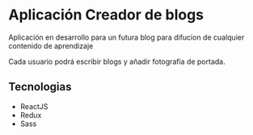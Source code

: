 # Aplicación Creador de blogs

Aplicación en desarrollo para un futura blog para difucion de cualquier contenido de aprendizaje

Cada usuario podrá escribir blogs y añadir fotografia de portada.

## Tecnologias

- ReactJS
- Redux
- Sass


